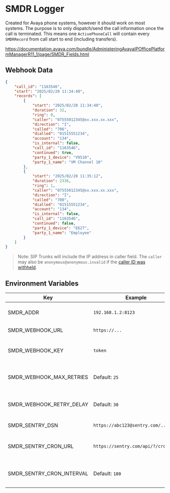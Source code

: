 # SMDR Logger

Created for Avaya phone systems, however it should work on most systems.
The purpose is to only dispatch/send the call information once the call is terminated.
This means one `ActivePhoneCall` will contain every `SMDRRecord` from call start to end
(including transfers).

https://documentation.avaya.com/bundle/AdministeringAvayaIPOfficePlatformManagerR11_1/page/SMDR_Fields.html

## Webhook Data
```json
{
    "call_id": "1163546",
    "start": "2025/02/20 11:34:40",
    "records": [
        {
            "start": "2025/02/20 11:34:40",
            "duration": 32,
            "ring": 0,
            "caller": "07555012345@xx.xxx.xx.xxx",
            "direction": "I",
            "called": "706",
            "dialled": "01515551234",
            "account": "134",
            "is_internal": false,
            "call_id": "1163546",
            "continued": true,
            "party_1_device": "V9510",
            "party_1_name": "VM Channel 10"
        },
        {
            "start": "2025/02/20 11:35:12",
            "duration": 2336,
            "ring": 1,
            "caller": "07555012345@xx.xxx.xx.xxx",
            "direction": "I",
            "called": "700",
            "dialled": "01515551234",
            "account": "134",
            "is_internal": false,
            "call_id": "1163546",
            "continued": false,
            "party_1_device": "E627",
            "party_1_name": "Employee"
        }
    ]
}
```

> Note: SIP Trunks will include the IP address in caller field.
> The `caller` may also be `anonymous@anonymous.invalid` if the [caller ID was withheld](https://documentation.avaya.com/bundle/IPOfficeWebManagerR12/page/SIP_Anonymous_Calls.html).

## Environment Variables

| Key                       | Example                             | Description                                              | Required |
|---------------------------|-------------------------------------|----------------------------------------------------------|----------|
| SMDR_ADDR                 | `192.168.1.2:8123`                  | The Phone System SMDR port.                              | Yes      |
| SMDR_WEBHOOK_URL          | `https://...`                       | Target webhook URL.                                      | Yes      |
| SMDR_WEBHOOK_KEY          | `token`                             | Sent as `Authorization` header for `SMDR_WEBHOOK_URL`.   | Yes      |
| SMDR_WEBHOOK_MAX_RETRIES  | Default: `25`                       | The max amount of retries for sending a call webhook.    | No       |
| SMDR_WEBHOOK_RETRY_DELAY  | Default: `30`                       | Amount of seconds to delay for webhook retries.          | No       |
| SMDR_SENTRY_DSN           | `https://abc123@sentry.com/...`     | A Sentry DSN to send errors to.                          | Yes      |
| SMDR_SENTRY_CRON_URL      | `https://sentry.com/api/?/cron/...` | A Sentry CRON HTTP URL to act as health-checks.          | No       |
| SMDR_SENTRY_CRON_INTERVAL | Default: `180`                      | Amount of seconds interval between Sentry CRON requests. | No       |